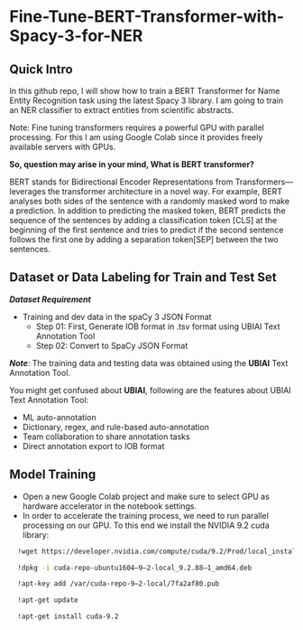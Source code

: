 # Fine-Tune-BERT-Transformer-with-Spacy-3-for-NER

## Quick Intro
In this github repo, I will show how to train a BERT Transformer for Name Entity Recognition task using the latest Spacy 3 library. I am going to train an NER classifier to extract entities from scientific abstracts. 

Note: Fine tuning transformers requires a powerful GPU with parallel processing. For this I am using Google Colab since it provides freely available servers with GPUs.

<b> So, question may arise in your mind, What is BERT transformer? </b>

BERT stands for Bidirectional Encoder Representations from Transformers— leverages the transformer architecture in a novel way. For example, BERT analyses both sides of the sentence with a randomly masked word to make a prediction. In addition to predicting the masked token, BERT predicts the sequence of the sentences by adding a classification token [CLS] at the beginning of the first sentence and tries to predict if the second sentence follows the first one by adding a separation token[SEP] between the two sentences.

## Dataset or Data Labeling for Train and Test Set

_**Dataset Requirement**_
* Training and dev data in the spaCy 3 JSON Format 
  * Step 01: First, Generate IOB format in .tsv format using UBIAI Text Annotation Tool
  * Step 02: Convert to SpaCy JSON Format 

_**Note**:_ The training data and testing data was obtained using the **UBIAI** Text Annotation Tool.

You might get confused about **UBIAI**, following are the features about UBIAI Text Annotation Tool:

* ML auto-annotation
* Dictionary, regex, and rule-based auto-annotation
* Team collaboration to share annotation tasks
* Direct annotation export to IOB format

## Model Training

* Open a new Google Colab project and make sure to select GPU as hardware accelerator in the notebook settings.
* In order to accelerate the training process, we need to run parallel processing on our GPU. To this end we install the NVIDIA 9.2 cuda library:

```bash
  !wget https://developer.nvidia.com/compute/cuda/9.2/Prod/local_installers/cuda-repo-ubuntu1604-9-2-local_9.2.88-1_amd64 -O cuda-repo-ubuntu1604–9–2-local_9.2.88–1_amd64.deb
```

```bash
  !dpkg -i cuda-repo-ubuntu1604–9–2-local_9.2.88–1_amd64.deb
```

```bash
  !apt-key add /var/cuda-repo-9–2-local/7fa2af80.pub
```

```bash
  !apt-get update
```

```bash
  !apt-get install cuda-9.2
```

